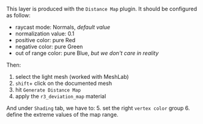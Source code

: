 This layer is produced with the `Distance Map` plugin.
It should be configured as follow:
+ raycast mode: Normals, *default value*
+ normalization value: 0.1
+ positive color: pure Red
+ negative color: pure Green
+ out of range color: pure Blue, *but we don't care in reality*

Then:
1. select the light mesh (worked with MeshLab)
2. `shift`+ click on the documented mesh
3. hit `Generate Distance Map`
4. apply the `r3_deviation_map` material

And under `Shading` tab, we have to:
5. set the right `vertex color` group
6. define the extreme values of the map range.
